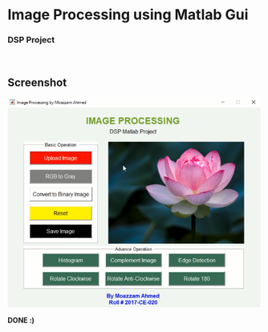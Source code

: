 # Image Processing using Matlab Gui

### DSP Project

</br>

## Screenshot

![Screenshot](https://github.com/moazzamgodil/Image-Processing-using-Matlab-Gui/blob/master/Screenshot.png?raw=true)

**DONE :)**
